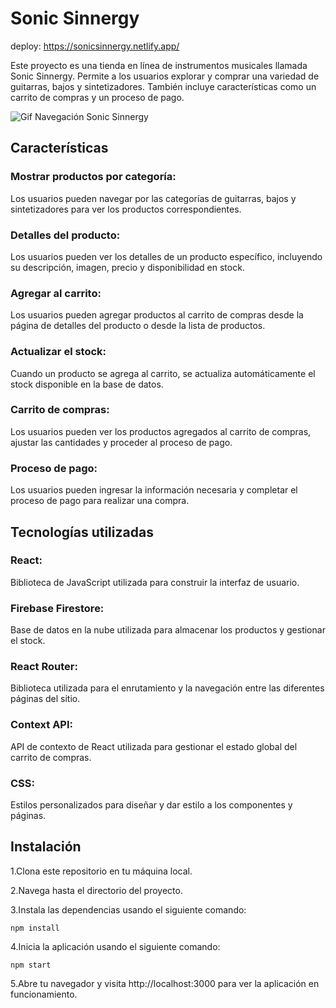 # Sonic Sinnergy 

deploy: https://sonicsinnergy.netlify.app/

Este proyecto es una tienda en línea de instrumentos musicales llamada Sonic Sinnergy. Permite a los usuarios explorar y comprar una variedad de guitarras, bajos y sintetizadores. También incluye características como un carrito de compras y un proceso de pago.

![Gif Navegación Sonic Sinnergy](https://github.com/Tommyx66/JsEntregaFinal_Zarriello/assets/60944948/5937cf85-c18d-4833-90d9-e5a13d5c4d59)



## Características

### Mostrar productos por categoría: 
Los usuarios pueden navegar por las categorías de guitarras, bajos y sintetizadores para ver los productos correspondientes.

### Detalles del producto: 
Los usuarios pueden ver los detalles de un producto específico, incluyendo su descripción, imagen, precio y disponibilidad en stock.

### Agregar al carrito: 
Los usuarios pueden agregar productos al carrito de compras desde la página de detalles del producto o desde la lista de productos.

### Actualizar el stock: 
Cuando un producto se agrega al carrito, se actualiza automáticamente el stock disponible en la base de datos.

### Carrito de compras:
Los usuarios pueden ver los productos agregados al carrito de compras, ajustar las cantidades y proceder al proceso de pago.

### Proceso de pago: 
Los usuarios pueden ingresar la información necesaria y completar el proceso de pago para realizar una compra.

## Tecnologías utilizadas

### React: 
Biblioteca de JavaScript utilizada para construir la interfaz de usuario.

### Firebase Firestore: 
Base de datos en la nube utilizada para almacenar los productos y gestionar el stock.

### React Router: 
Biblioteca utilizada para el enrutamiento y la navegación entre las diferentes páginas del sitio.

### Context API: 
API de contexto de React utilizada para gestionar el estado global del carrito de compras.

### CSS: 
Estilos personalizados para diseñar y dar estilo a los componentes y páginas.

## Instalación

1.Clona este repositorio en tu máquina local.

2.Navega hasta el directorio del proyecto.

3.Instala las dependencias usando el siguiente comando:

`npm install`

4.Inicia la aplicación usando el siguiente comando:

`npm start`

5.Abre tu navegador y visita http://localhost:3000 para ver la aplicación en funcionamiento.
